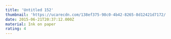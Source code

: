 ```yaml
---
title: 'Untitled 152'
thumbnail: 'https://ucarecdn.com/138ef375-98c0-4b42-8265-8d12421d7172/'
date: 2015-06-21T20:37:12.000Z
material: Ink on paper
rating: 4
---
```

